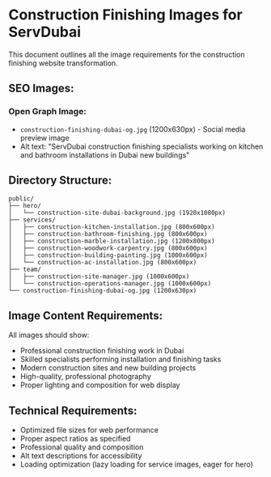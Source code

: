 # Construction Finishing Images for ServDubai

This document outlines all the image requirements for the construction finishing website transformation.

## SEO Images:

### Open Graph Image:
- `construction-finishing-dubai-og.jpg` (1200x630px) - Social media preview image
- Alt text: "ServDubai construction finishing specialists working on kitchen and bathroom installations in Dubai new buildings"

## Directory Structure:

```
public/
├── hero/
│   └── construction-site-dubai-background.jpg (1920x1080px)
├── services/
│   ├── construction-kitchen-installation.jpg (800x600px)
│   ├── construction-bathroom-finishing.jpg (800x600px)
│   ├── construction-marble-installation.jpg (1200x800px)
│   ├── construction-woodwork-carpentry.jpg (800x600px)
│   ├── construction-building-painting.jpg (1000x600px)
│   └── construction-ac-installation.jpg (800x600px)
├── team/
│   ├── construction-site-manager.jpg (1000x600px)
│   └── construction-operations-manager.jpg (1000x600px)
└── construction-finishing-dubai-og.jpg (1200x630px)
```

## Image Content Requirements:

All images should show:
- Professional construction finishing work in Dubai
- Skilled specialists performing installation and finishing tasks
- Modern construction sites and new building projects
- High-quality, professional photography
- Proper lighting and composition for web display

## Technical Requirements:

- Optimized file sizes for web performance
- Proper aspect ratios as specified
- Professional quality and composition
- Alt text descriptions for accessibility
- Loading optimization (lazy loading for service images, eager for hero)